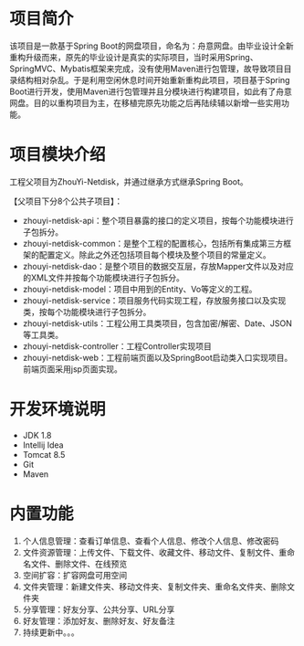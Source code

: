 # 项目简介

该项目是一款基于Spring Boot的网盘项目，命名为：舟意网盘。由毕业设计全新重构升级而来，原先的毕业设计是真实的实际项目，当时采用Spring、SpringMVC、Mybatis框架来完成，没有使用Maven进行包管理，故导致项目目录结构相对杂乱。于是利用空闲休息时间开始重新重构此项目，项目基于Spring Boot进行开发，使用Maven进行包管理并且分模块进行构建项目，如此有了舟意网盘。目的以重构项目为主，在移植完原先功能之后再陆续辅以新增一些实用功能。

# 项目模块介绍

工程父项目为ZhouYi-Netdisk，并通过继承方式继承Spring Boot。

【父项目下分8个公共子项目】：

- zhouyi-netdisk-api：整个项目暴露的接口的定义项目，按每个功能模块进行子包拆分。
- zhouyi-netdisk-common：是整个工程的配置核心，包括所有集成第三方框架的配置定义。除此之外还包括项目每个模块及整个项目的常量定义。
- zhouyi-netdisk-dao：是整个项目的数据交互层，存放Mapper文件以及对应的XML文件并按每个功能模块进行子包拆分。
- zhouyi-netdisk-model：项目中用到的Entity、Vo等定义的工程。
- zhouyi-netdisk-service：项目服务代码实现工程，存放服务接口以及实现类，按每个功能模块进行子包拆分。
- zhouyi-netdisk-utils：工程公用工具类项目，包含加密/解密、Date、JSON等工具类。
- zhouyi-netdisk-controller：工程Controller实现项目
- zhouyi-netdisk-web：工程前端页面以及SpringBoot启动类入口实现项目。前端页面采用jsp页面实现。

# 开发环境说明

- JDK 1.8
- Intellij Idea
- Tomcat 8.5
- Git
- Maven

# 内置功能

1. 个人信息管理：查看订单信息、查看个人信息、修改个人信息、修改密码
2. 文件资源管理：上传文件、下载文件、收藏文件、移动文件、复制文件、重命名文件、删除文件、在线预览
3. 空间扩容：扩容网盘可用空间
4. 文件夹管理：新建文件夹、移动文件夹、复制文件夹、重命名文件夹、删除文件夹
5. 分享管理：好友分享、公共分享、URL分享
6. 好友管理：添加好友、删除好友、好友备注
7. 持续更新中。。。



